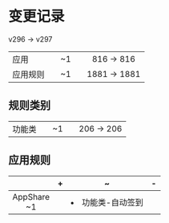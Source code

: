 # 变更记录

v296 -> v297

||||||
|-|:-:|:-:|:-:|:-:|
|应用||~1||816 -> 816|
|应用规则||~1||1881 -> 1881|

## 规则类别

||||||
|-|:-:|:-:|:-:|:-:|
|功能类||~1||206 -> 206|

## 应用规则

||+|~|-|
|:-:|-|-|-|
|AppShare<br>~1||<li>功能类-自动签到||
